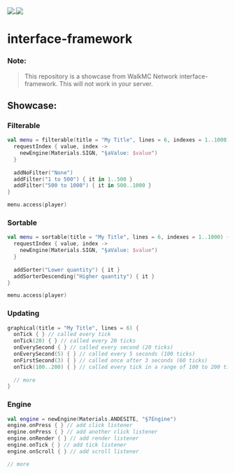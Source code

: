 <a href="https://github.com/uinnn/interface-framework">
  <img align="center" src="https://img.shields.io/static/v1?style=for-the-badge&label=author&message=uinnn&color=informational"/>
</a>
<a href="https://github.com/uinnn/interface-framework">
  <img align="center" src="https://img.shields.io/static/v1?style=for-the-badge&label=version&message=1.9.0&color=yellow"/>
</a>

# interface-framework

### Note:
> This repository is a showcase from WalkMC Network interface-framework.
> This will not work in your server.

## Showcase:
### Filterable
```kt
val menu = filterable(title = "My Title", lines = 6, indexes = 1..1000) {
  requestIndex { value, index ->
    newEngine(Materials.SIGN, "§aValue: $value")
  }
  
  addNoFilter("None")
  addFilter("1 to 500") { it in 1..500 }
  addFilter("500 to 1000") { it in 500..1000 }
}

menu.access(player)
```

### Sortable

```kt
val menu = sortable(title = "My Title", lines = 6, indexes = 1..1000) {
  requestIndex { value, index ->
    newEngine(Materials.SIGN, "§aValue: $value")
  }
  
  addSorter("Lower quantity") { it }
  addSorterDescending("Higher quantity") { it }
}

menu.access(player)
```

### Updating

```kt
graphical(title = "My Title", lines = 6) {
  onTick { } // called every tick
  onTick(20) { } // called every 20 ticks
  onEverySecond { } // called every second (20 ticks)
  onEverySecond(5) { } // called every 5 seconds (100 ticks)
  onFirstSecond(3) { } // called once after 3 seconds (60 ticks)
  onTick(100..200) { } // called every tick in a range of 100 to 200 ticks, this is, after 100 ticks will start ticking and ending after more 100 ticks
  
  // more
}
```

### Engine
```kt
val engine = newEngine(Materials.ANDESITE, "§7Engine")
engine.onPress { } // add click listener
engine.onPress { } // add another click listener
engine.onRender { } // add render listener
engine.onTick { } // add tick listener
engine.onScroll { } // add scroll listener

// more
```



